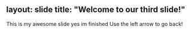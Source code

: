 layout: slide
title: "Welcome to our third slide!"
---

This is my awesome slide yes im finished
Use the left arrow to go back!

